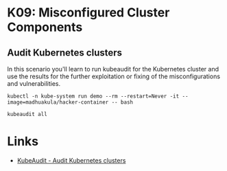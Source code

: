 # K09: Misconfigured Cluster Components

## Audit Kubernetes clusters

In this scenario you'll learn to run kubeaudit for the Kubernetes cluster and use the results for the further exploitation or fixing of the misconfigurations and vulnerabilities.

```shell
kubectl -n kube-system run demo --rm --restart=Never -it --image=madhuakula/hacker-container -- bash

kubeaudit all
```

# Links

- [KubeAudit - Audit Kubernetes clusters](https://madhuakula.com/kubernetes-goat/docs/scenarios/scenario-17/auditing-the-kubernetes-cluster-using-kubeaudit/welcome)